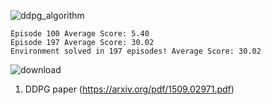 ![ddpg_algorithm](https://user-images.githubusercontent.com/43606874/52708863-43c68c80-2f9c-11e9-9001-20c619bd057d.png)

```
Episode 100	Average Score: 5.40
Episode 197	Average Score: 30.02
Environment solved in 197 episodes!	Average Score: 30.02
```

![download](https://user-images.githubusercontent.com/43606874/52710859-79ba3f80-2fa1-11e9-9d57-ca649fcd2487.png)


1. DDPG paper (https://arxiv.org/pdf/1509.02971.pdf)
